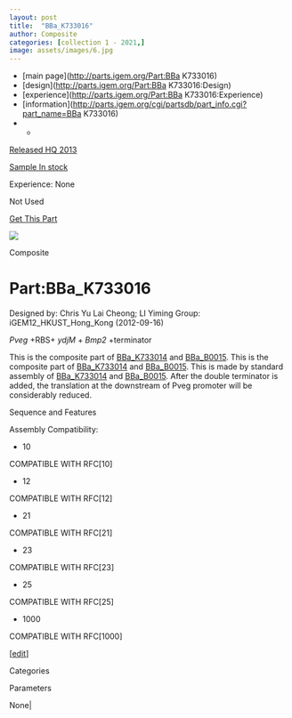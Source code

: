 ```yaml
---
layout: post
title:  "BBa_K733016"
author: Composite
categories: [collection 1 - 2021,] 
image: assets/images/6.jpg
---
```



  * [main page](http://parts.igem.org/Part:BBa K733016)
  * [design](http://parts.igem.org/Part:BBa K733016:Design)
  * [experience](http://parts.igem.org/Part:BBa K733016:Experience)
  * [information](http://parts.igem.org/cgi/partsdb/part_info.cgi?part_name=BBa K733016)
  *   * 

[Released HQ 2013](http://parts.igem.org/Help:Part_Status_Box)

[Sample In stock](http://parts.igem.org/Help:Part_Status_Box)

Experience: None

Not Used

[ Get This Part](http://parts.igem.org/partsdb/get_part.cgi?part=BBa_K733016)

![](http://parts.igem.org/images/partbypart/icon_composite.png)

Composite

# Part:BBa_K733016

Designed by: Chris Yu Lai Cheong; LI Yiming   Group: iGEM12_HKUST_Hong_Kong
(2012-09-16)

_Pveg_ +RBS+ _ydjM_ + _Bmp2_ +terminator

This is the composite part of
[BBa_K733014](http://parts.igem.org/Part:BBa_K733014) and
[BBa_B0015](http://parts.igem.org/Part:BBa_B0015). This is the composite part
of [BBa_K733014](http://parts.igem.org/Part:BBa_K733014) and
[BBa_B0015](http://parts.igem.org/Part:BBa_B0015). This is made by standard
assembly of [BBa_K733014](http://parts.igem.org/Part:BBa_K733014) and
[BBa_B0015](http://parts.igem.org/Part:BBa_B0015). After the double terminator
is added, the translation at the downstream of Pveg promoter will be
considerably reduced.

  

Sequence and Features

  

Assembly Compatibility:

  * 10

COMPATIBLE WITH RFC[10]

  * 12

COMPATIBLE WITH RFC[12]

  * 21

COMPATIBLE WITH RFC[21]

  * 23

COMPATIBLE WITH RFC[23]

  * 25

COMPATIBLE WITH RFC[25]

  * 1000

COMPATIBLE WITH RFC[1000]

  

[[edit](http://parts.igem.org/partsdb/part_info.cgi?part_name=BBa_K733016)]

Categories

Parameters

None|

